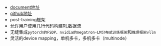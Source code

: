 - [document地址](https://verl.readthedocs.io/en/latest/index.html)
- [github地址](https://github.com/volcengine/verl)
- post-training框架
- 允许用户使用几行代码构建RL数据流
- 无缝集成`pytorch的FSDP、nvidia的megatron-LM分布式训练框架`和`推理框架vllm`
- 灵活的device mapping，单机多卡，多机多卡（multinode）


